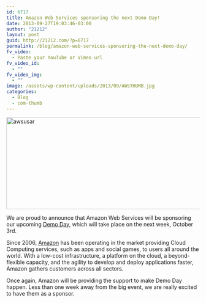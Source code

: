 ```yaml
---
id: 6717
title: Amazon Web Services sponsoring the next Demo Day!
date: 2013-09-27T19:03:46-03:00
author: "21212"
layout: post
guid: http://21212.com/?p=6717
permalink: /blog/amazon-web-services-sponsoring-the-next-demo-day/
fv_video:
  - Paste your YouTube or Vimeo url
fv_video_id:
  - ""
fv_video_img:
  - ""
image: /assets/wp-content/uploads/2013/09/AWSTHUMB.jpg
categories:
  - Blog
  - com-thumb
---
```

[<img class="aligncenter size-full wp-image-6718" alt="awsusar" src="{{ site.url }}/assets/wp-content/uploads/2013/09/awsusar.jpg" width="540" height="240" srcset="{{ site.url }}/assets/wp-content/uploads/2013/09/awsusar.jpg 540w, {{ site.url }}/assets/wp-content/uploads/2013/09/awsusar-300x133.jpg 300w" sizes="(max-width: 540px) 100vw, 540px" />](http://21212.com/assets/wp-content/uploads/2013/09/awsusar.jpg)

We are proud to announce that Amazon Web Services will be sponsoring our upcoming [Demo Day](http://demoday.21212.com/), which will take place on the next week, October 3rd.

<p dir="ltr">
  Since 2006, <a href="http://aws.amazon.com/">Amazon</a> has been operating in the market providing Cloud Computing services, such as apps and social games, to users all around the world. With a low-cost infrastructure, a platform on the cloud, a beyond-flexible capacity, and the agility to develop and deploy applications faster, Amazon gathers customers across all sectors.
</p>

Once again, Amazon will be providing the support to make Demo Day happen. Less than one week away from the big event, we are really excited to have them as a sponsor.
